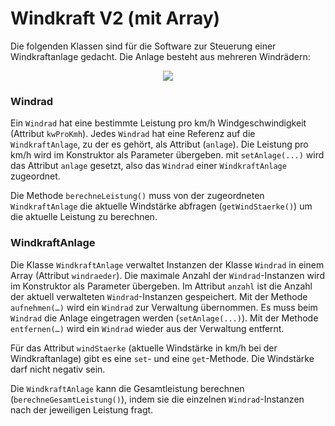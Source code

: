 # Windkraft V2 (mit Array) #

Die folgenden Klassen sind für die Software zur Steuerung einer Windkraftanlage gedacht. Die Anlage besteht aus mehreren Windrädern:

<p align='center'>
<img src='http://pr-gse.googlecode.com/svn/wiki/uebungen/uml/windkraft_v2_array.jpg' />
</p>

### Windrad ###

Ein `Windrad` hat eine bestimmte Leistung pro km/h Windgeschwindigkeit (Attribut `kwProKmh`). Jedes `Windrad` hat eine Referenz auf die `WindkraftAnlage`, zu der es gehört, als Attribut (`anlage`). Die Leistung pro km/h wird im Konstruktor als Parameter übergeben. mit `setAnlage(...)` wird das Attribut `anlage` gesetzt, also das `Windrad` einer `WindkraftAnlage` zugeordnet.

Die Methode `berechneLeistung()` muss von der zugeordneten `WindkraftAnlage` die aktuelle Windstärke abfragen (`getWindStaerke()`) um die aktuelle Leistung zu berechnen.

### WindkraftAnlage ###

Die Klasse `WindkraftAnlage` verwaltet Instanzen der Klasse `Windrad` in einem Array (Attribut `windraeder`). Die maximale Anzahl der `Windrad`-Instanzen wird im Konstruktor als Parameter übergeben. Im Attribut `anzahl` ist die Anzahl der aktuell verwalteten `Windrad`-Instanzen gespeichert. Mit der Methode `aufnehmen(…)` wird ein `Windrad` zur Verwaltung übernommen. Es muss beim `Windrad` die Anlage eingetragen werden (`setAnlage(...)`). Mit der Methode `entfernen(…)` wird ein `Windrad` wieder aus der Verwaltung entfernt.

Für das Attribut `windStaerke` (aktuelle Windstärke in km/h bei der Windkraftanlage) gibt es eine `set`- und eine `get`-Methode. Die Windstärke darf nicht negativ sein.

Die `WindkraftAnlage` kann die Gesamtleistung berechnen (`berechneGesamtLeistung()`), indem sie die einzelnen `Windrad`-Instanzen nach der jeweiligen Leistung fragt.
